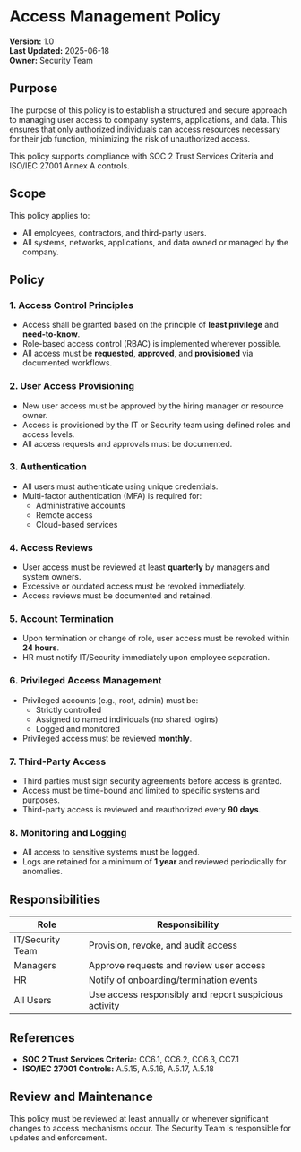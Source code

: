 # Access Management Policy

**Version:** 1.0  
**Last Updated:** 2025-06-18  
**Owner:** Security Team  

## Purpose

The purpose of this policy is to establish a structured and secure approach to managing user access to company systems, applications, and data. This ensures that only authorized individuals can access resources necessary for their job function, minimizing the risk of unauthorized access.

This policy supports compliance with SOC 2 Trust Services Criteria and ISO/IEC 27001 Annex A controls.

## Scope

This policy applies to:
- All employees, contractors, and third-party users.
- All systems, networks, applications, and data owned or managed by the company.

## Policy

### 1. **Access Control Principles**
- Access shall be granted based on the principle of **least privilege** and **need-to-know**.
- Role-based access control (RBAC) is implemented wherever possible.
- All access must be **requested**, **approved**, and **provisioned** via documented workflows.

### 2. **User Access Provisioning**
- New user access must be approved by the hiring manager or resource owner.
- Access is provisioned by the IT or Security team using defined roles and access levels.
- All access requests and approvals must be documented.

### 3. **Authentication**
- All users must authenticate using unique credentials.
- Multi-factor authentication (MFA) is required for:
  - Administrative accounts
  - Remote access
  - Cloud-based services

### 4. **Access Reviews**
- User access must be reviewed at least **quarterly** by managers and system owners.
- Excessive or outdated access must be revoked immediately.
- Access reviews must be documented and retained.

### 5. **Account Termination**
- Upon termination or change of role, user access must be revoked within **24 hours**.
- HR must notify IT/Security immediately upon employee separation.

### 6. **Privileged Access Management**
- Privileged accounts (e.g., root, admin) must be:
  - Strictly controlled
  - Assigned to named individuals (no shared logins)
  - Logged and monitored
- Privileged access must be reviewed **monthly**.

### 7. **Third-Party Access**
- Third parties must sign security agreements before access is granted.
- Access must be time-bound and limited to specific systems and purposes.
- Third-party access is reviewed and reauthorized every **90 days**.

### 8. **Monitoring and Logging**
- All access to sensitive systems must be logged.
- Logs are retained for a minimum of **1 year** and reviewed periodically for anomalies.

## Responsibilities

| Role               | Responsibility                                     |
|--------------------|-----------------------------------------------------|
| IT/Security Team   | Provision, revoke, and audit access                 |
| Managers           | Approve requests and review user access             |
| HR                 | Notify of onboarding/termination events             |
| All Users          | Use access responsibly and report suspicious activity |

## References

- **SOC 2 Trust Services Criteria:** CC6.1, CC6.2, CC6.3, CC7.1
- **ISO/IEC 27001 Controls:** A.5.15, A.5.16, A.5.17, A.5.18

## Review and Maintenance

This policy must be reviewed at least annually or whenever significant changes to access mechanisms occur. The Security Team is responsible for updates and enforcement.

